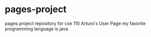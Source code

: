 # pages-project
pages project repository for cse 110
Arturo's User Page
my favorite programming language is java
